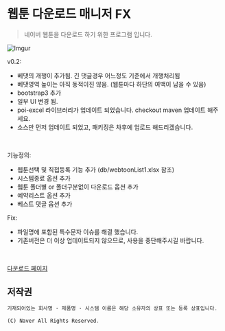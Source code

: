 # 웹툰 다운로드 매니저 FX
> 네이버 웹툰을 다운로드 하기 위한 프로그램 입니다.


![Imgur](http://i.imgur.com/FfWT6x6.png)

v0.2:

 * 베댓의 개행이 추가됨. 긴 댓글경우 어느정도 기준에서 개행처리됨
 * 베댓영역 높이는 아직 동적이진 않음. (웹툰마다 하단의 여백이 남을 수 있음)
 * bootstrap3 추가
 * 일부 UI 변경 됨.
 * poi-excel 라이브러리가 업데이트 되었습니다. checkout maven 업데이트 해주세요.
 * 소스만 먼저 업데이트 되었고, 패키징은 차후에 업로드 해드리겠습니다.
 
 <br/>

기능정의:

 * 웹툰선택 및 직접등록 기능 추가 (db/webtoonList1.xlsx 참조)
 * 시스템종료 옵션 추가
 * 웹툰 폴더별 or 폴더구분없이 다운로드 옵션 추가
 * 예약리스트 옵션 추가
 * 베스트 댓글 옵션 추가

Fix:

 * 파일명에 포함된 특수문자 이슈를 해결 했습니다.
 * 기존버전은 더 이상 업데이트되지 않으므로, 사용을 중단해주시길 바랍니다.

<br/>

[다운로드 페이지](https://github.com/kimyearho/WebtoonDownloadManager/releases/tag/0.1)

## 저작권
```javascript
기재되어있는 회사명 · 제품명 · 시스템 이름은 해당 소유자의 상표 또는 등록 상표입니다.

(C) Naver All Rights Reserved.
```
